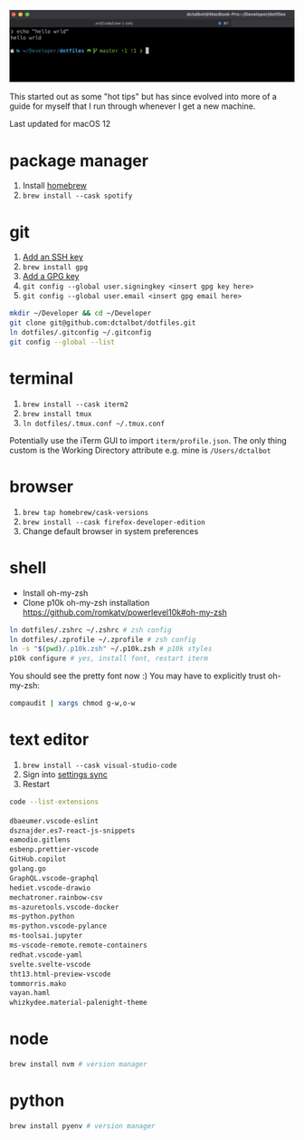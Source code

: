 ![Terminal Preview](https://github.com/dctalbot/dotfiles/blob/master/img/iterm.png?raw=true)

This started out as some "hot tips" but has since evolved into more of a guide for myself that I run through whenever I get a new machine.

Last updated for macOS 12

# package manager

1. Install [homebrew](https://brew.sh)
1. `brew install --cask spotify`

# git

1. [Add an SSH key](https://docs.github.com/en/free-pro-team@latest/github/authenticating-to-github/generating-a-new-ssh-key-and-adding-it-to-the-ssh-agent)
1. `brew install gpg`
1. [Add a GPG key](https://docs.github.com/en/authentication/managing-commit-signature-verification/generating-a-new-gpg-key)
1. `git config --global user.signingkey <insert gpg key here>`
1. `git config --global user.email <insert gpg email here>`

```sh
mkdir ~/Developer && cd ~/Developer
git clone git@github.com:dctalbot/dotfiles.git
ln dotfiles/.gitconfig ~/.gitconfig
git config --global --list
```

# terminal

1. `brew install --cask iterm2`
1. `brew install tmux`
1. `ln dotfiles/.tmux.conf ~/.tmux.conf`

Potentially use the iTerm GUI to import `iterm/profile.json`. The only thing custom is the Working Directory attribute e.g. mine is `/Users/dctalbot`

# browser

1. `brew tap homebrew/cask-versions`
1. `brew install --cask firefox-developer-edition`
1. Change default browser in system preferences

# shell

- Install oh-my-zsh
- Clone p10k oh-my-zsh installation https://github.com/romkatv/powerlevel10k#oh-my-zsh

```sh
ln dotfiles/.zshrc ~/.zshrc # zsh config
ln dotfiles/.zprofile ~/.zprofile # zsh config
ln -s "$(pwd)/.p10k.zsh" ~/.p10k.zsh # p10k styles
p10k configure # yes, install font, restart iterm
```

You should see the pretty font now :)
You may have to explicitly trust oh-my-zsh:

```sh
compaudit | xargs chmod g-w,o-w
```

# text editor

1. `brew install --cask visual-studio-code`
1. Sign into [settings sync](https://code.visualstudio.com/docs/editor/settings-sync)
1. Restart

```sh
code --list-extensions

dbaeumer.vscode-eslint
dsznajder.es7-react-js-snippets
eamodio.gitlens
esbenp.prettier-vscode
GitHub.copilot
golang.go
GraphQL.vscode-graphql
hediet.vscode-drawio
mechatroner.rainbow-csv
ms-azuretools.vscode-docker
ms-python.python
ms-python.vscode-pylance
ms-toolsai.jupyter
ms-vscode-remote.remote-containers
redhat.vscode-yaml
svelte.svelte-vscode
tht13.html-preview-vscode
tommorris.mako
vayan.haml
whizkydee.material-palenight-theme
```

# node

```sh
brew install nvm # version manager
```

# python

```sh
brew install pyenv # version manager
```
